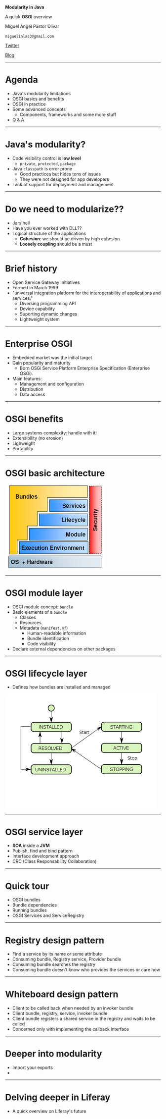 __Modularity in Java__

A quick __OSGI__ overview

Miguel Ángel Pastor Olivar

`miguelinlas3@gmail.com`

[Twitter](http://twitter.com/miguelinlas3)

[Blog](http://migue.github.com)

---

Agenda
======

- Java's modularity limitations
- OSGI basics and benefits
- OSGI in practice
- Some advanced concepts
	- Components, frameworks and some more stuff
- Q & A

---

Java's modularity?
==================

- Code visibility control is __low level__ 
	- `private`, `protected`, `package`
- Java `classpath` is error prone
	- Good practices but hides tons of issues
	- They were not designed for app developers
- Lack of support for deployment and management

---

Do we need to modularize??
==========================

- Jars hell
- Have you ever worked with DLL??
- Logical structure of the applications
	- __Cohesion__: we should be driven by high cohesion
	- __Loosely coupling__ should be a must

---

Brief history
=============

- Open Service Gateway Initiatives
- Formed in March 1999
- "universal integration platform for the interoperability of applications and services."
	- Diversing programming API
	- Device capability
	- Suporting dynamic changes
	- Lightweight system

---

Enterprise OSGI
===============
- Embedded market was the initial target
- Gain popularity and maturity
	- Born OSGi Service Platform Enterprise Specification (Enterprise OSGi).
- Main features:
	- Management and configuration
	- Distribution
	- Data access

---

OSGI benefits
=============
- Large systems complexity: handle with it!
- Extensibility (no erosion)
- Lighweight
- Portability

---

OSGI basic architecture
=======================

![osgi_basic_architecture](img/osgi_basic_architecture.png)

---

OSGI module layer
=================

- OSGI module concept: `bundle`
- Basic elements of a `bundle`
	- Classes
	- Resources
	- Metadata (`manifest.mf`)
		- Human-readable information
		- Bundle identification
		- Code visibility
- Declare external dependencies on other packages

---

OSGI lifecycle layer
====================

- Defines how bundles are installed and managed

![osgi_bundle_lifecycle](img/osgi_bundle_lifecycle.png)

---

OSGI service layer
==================

- __SOA__ inside a __JVM__
- Publish, find and bind pattern
- Interface development approach
- CRC (Class Responsability Collaboration)

---

Quick tour
================
- OSGI bundles
- Bundle dependencies
- Running bundles
- OSGI Services and ServiceRegistry

---

Registry design pattern
=======================

- Find a service by its name or some attribute
- Consuming bundle, Registry service, Provider bundle 
- Consuming bundle searches the registry
- Consuming bundle doesn't know who provides the services or care how

---

Whiteboard design pattern
=========================

- Client to be called back when needed by an invoker bundle 
- Client bundle, registry, service, invoker bundle
- Client bundle registers a shared service in the registry and waits to be called
- Concerned only with implementing the callback interface

--- 

Deeper into modularity
======================

- Import your exports
-

---

Delving deeper in Liferay
=========================

- A quick overview on Liferay's future
